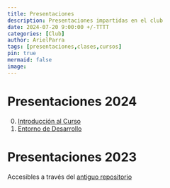 ```yaml
---
title: Presentaciones
description: Presentaciones impartidas en el club 
date: 2024-07-20 9:00:00 +/-TTTT
categories: [Club]
author: ArielParra 
tags: [presentaciones,clases,cursos]
pin: true
mermaid: false
image:
---
```


<!-- Recordar actualizar https://github.com/CPC-GALLOS/Presentations/blob/main/index.md -->

# Presentaciones 2024

0. [Introducción al Curso](https://cpc-gallos.github.io/Presentations/2024/000-Introduccion.html)
1. [Entorno de Desarrollo](https://cpc-gallos.github.io/Presentations/2024/001-Entorno_Desarrollo.html)

# Presentaciones 2023

Accesibles a través del [antiguo repositorio](https://github.com/Chisrra/GALLOS)
